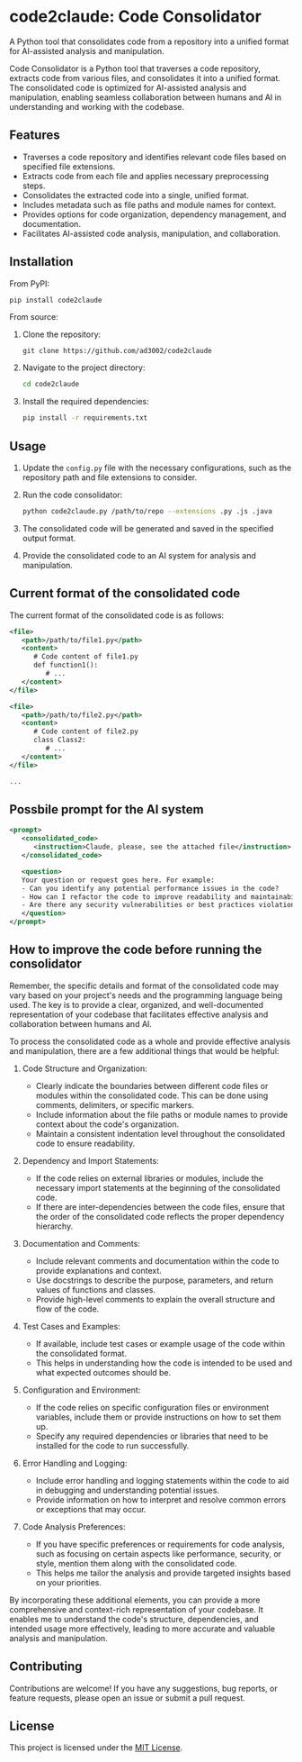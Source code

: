 # code2claude: Code Consolidator

A Python tool that consolidates code from a repository into a unified format for AI-assisted analysis and manipulation.

Code Consolidator is a Python tool that traverses a code repository, extracts code from various files, and consolidates it into a unified format. The consolidated code is optimized for AI-assisted analysis and manipulation, enabling seamless collaboration between humans and AI in understanding and working with the codebase.

## Features

- Traverses a code repository and identifies relevant code files based on specified file extensions.
- Extracts code from each file and applies necessary preprocessing steps.
- Consolidates the extracted code into a single, unified format.
- Includes metadata such as file paths and module names for context.
- Provides options for code organization, dependency management, and documentation.
- Facilitates AI-assisted code analysis, manipulation, and collaboration.

## Installation

From PyPI:

```bash
pip install code2claude
```

From source:

1. Clone the repository:

   ```
   git clone https://github.com/ad3002/code2claude
   ```

2. Navigate to the project directory:
   ```bash
   cd code2claude
   ```

3. Install the required dependencies:
   ```bash
   pip install -r requirements.txt
   ```

## Usage

1. Update the `config.py` file with the necessary configurations, such as the repository path and file extensions to consider.

2. Run the code consolidator:
   
   ```bash
   python code2claude.py /path/to/repo --extensions .py .js .java
   ```

3. The consolidated code will be generated and saved in the specified output format.

4. Provide the consolidated code to an AI system for analysis and manipulation.

## Current format of the consolidated code

The current format of the consolidated code is as follows:

```xml
<file>
   <path>/path/to/file1.py</path>
   <content>
      # Code content of file1.py
      def function1():
         # ...
   </content>
</file>

<file>
   <path>/path/to/file2.py</path>
   <content>
      # Code content of file2.py
      class Class2:
         # ...
   </content>
</file>

...
```

## Possbile prompt for the AI system

```xml
<prompt>
   <consolidated_code>
      <instruction>Claude, please, see the attached file</instruction>
   </consolidated_code>

   <question>
   Your question or request goes here. For example:
   - Can you identify any potential performance issues in the code?
   - How can I refactor the code to improve readability and maintainability?
   - Are there any security vulnerabilities or best practices violations in the code?
   </question>
</prompt>
```

## How to improve the code before running the consolidator

Remember, the specific details and format of the consolidated code may vary based on your project's needs and the programming language being used. The key is to provide a clear, organized, and well-documented representation of your codebase that facilitates effective analysis and collaboration between humans and AI.

To process the consolidated code as a whole and provide effective analysis and manipulation, there are a few additional things that would be helpful:

1. Code Structure and Organization:
   - Clearly indicate the boundaries between different code files or modules within the consolidated code. This can be done using comments, delimiters, or specific markers.
   - Include information about the file paths or module names to provide context about the code's organization.
   - Maintain a consistent indentation level throughout the consolidated code to ensure readability.

2. Dependency and Import Statements:
   - If the code relies on external libraries or modules, include the necessary import statements at the beginning of the consolidated code.
   - If there are inter-dependencies between the code files, ensure that the order of the consolidated code reflects the proper dependency hierarchy.

3. Documentation and Comments:
   - Include relevant comments and documentation within the code to provide explanations and context.
   - Use docstrings to describe the purpose, parameters, and return values of functions and classes.
   - Provide high-level comments to explain the overall structure and flow of the code.

4. Test Cases and Examples:
   - If available, include test cases or example usage of the code within the consolidated format.
   - This helps in understanding how the code is intended to be used and what expected outcomes should be.

5. Configuration and Environment:
   - If the code relies on specific configuration files or environment variables, include them or provide instructions on how to set them up.
   - Specify any required dependencies or libraries that need to be installed for the code to run successfully.

6. Error Handling and Logging:
   - Include error handling and logging statements within the code to aid in debugging and understanding potential issues.
   - Provide information on how to interpret and resolve common errors or exceptions that may occur.

7. Code Analysis Preferences:
   - If you have specific preferences or requirements for code analysis, such as focusing on certain aspects like performance, security, or style, mention them along with the consolidated code.
   - This helps me tailor the analysis and provide targeted insights based on your priorities.

By incorporating these additional elements, you can provide a more comprehensive and context-rich representation of your codebase. It enables me to understand the code's structure, dependencies, and intended usage more effectively, leading to more accurate and valuable analysis and manipulation.

## Contributing

Contributions are welcome! If you have any suggestions, bug reports, or feature requests, please open an issue or submit a pull request.

## License

This project is licensed under the [MIT License](LICENSE).
